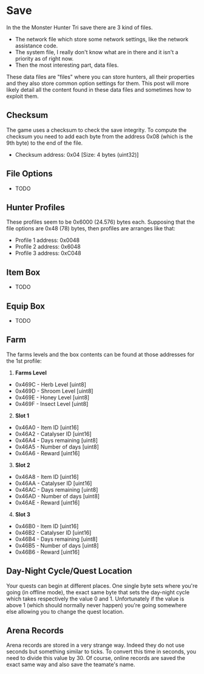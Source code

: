 # Save
In the the Monster Hunter Tri save there are 3 kind of files.
 * The network file which store some network settings, like the network assistance code.
 * The system file, I really don't know what are in there and it isn't a priority as of right now.
 * Then the most interesting part, data files.

These data files are "files" where you can store hunters, all their properties and they also store common option settings for them. This post will more likely detail all the content found in these data files and sometimes how to exploit them.


Checksum
--------
The game uses a checksum to check the save integrity. To compute the checksum you need to add each byte from the address 0x08 (which is the 9th byte) to the end of the file.
 * Checksum address: 0x04 [Size: 4 bytes (uint32)]


File Options
------------
 * TODO


Hunter Profiles
---------------
These profiles seem to be 0x6000 (24.576) bytes each. Supposing that the file options are 0x48 (78) bytes, then profiles are arranges like that:
 * Profile 1 address: 0x0048
 * Profile 2 address: 0x6048
 * Profile 3 address: 0xC048


Item Box
--------
 * TODO


Equip Box
---------
 * TODO

Farm
----
The farms levels and the box contents can be found at those addresses for the 1st profile:

1. **Farms Level**
 * 0x469C - Herb Level [uint8]
 * 0x469D - Shroom Level [uint8]
 * 0x469E - Honey Level [uint8]
 * 0x469F - Insect Level [uint8]
2. **Slot 1**
 * 0x46A0 - Item ID [uint16]
 * 0x46A2 - Catalyser ID [uint16]
 * 0x46A4 - Days remaining [uint8]
 * 0x46A5 - Number of days [uint8]
 * 0x46A6 - Reward [uint16]
3. **Slot 2** 
 * 0x46A8 - Item ID [uint16]
 * 0x46AA - Catalyser ID [uint16]
 * 0x46AC - Days remaining [uint8]
 * 0x46AD - Number of days [uint8]
 * 0x46AE - Reward [uint16]
4. **Slot 3**
 * 0x46B0 - Item ID [uint16]
 * 0x46B2 - Catalyser ID [uint16]
 * 0x46B4 - Days remaining [uint8]
 * 0x46B5 - Number of days [uint8]
 * 0x46B6 - Reward [uint16]

Day-Night Cycle/Quest Location
------------------------------
Your quests can begin at different places. One single byte sets where you're going (in offline mode), the exact same byte that sets the day-night cycle which takes respectively the value 0 and 1. Unfortunately if the value is above 1 (which should normally never happen) you're going somewhere else allowing you to change the quest location.


Arena Records
-------------
Arena records are stored in a very strange way. Indeed they do not use seconds but something similar to ticks. To convert this time in seconds, you need to divide this value by 30. Of course, online records are saved the exact same way and also save the teamate's name.
